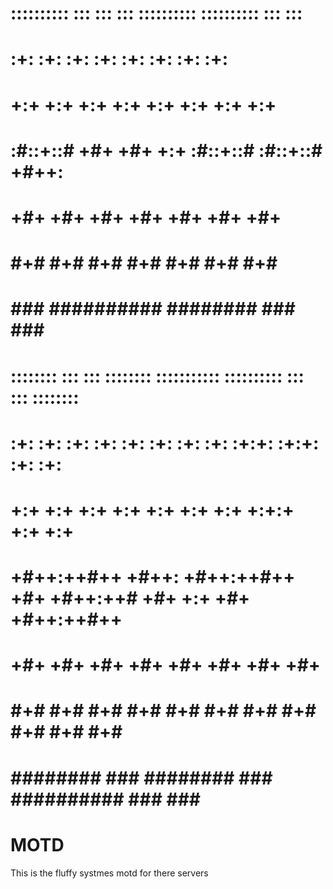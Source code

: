 #         :::::::::: :::       :::    ::: :::::::::: :::::::::: :::   :::
#        :+:        :+:       :+:    :+: :+:        :+:        :+:   :+:
#        +:+        +:+       +:+    +:+ +:+        +:+         +:+ +:+
#       :#::+::#   +#+       +#+    +:+ :#::+::#   :#::+::#     +#++:
#      +#+        +#+       +#+    +#+ +#+        +#+           +#+
#     #+#        #+#       #+#    #+# #+#        #+#           #+#
#     ###        ########## ########  ###        ###           ###
#           ::::::::  :::   :::  :::::::: ::::::::::: ::::::::::   :::   :::    ::::::::
#         :+:    :+: :+:   :+: :+:    :+:    :+:     :+:         :+:+: :+:+:  :+:    :+:
#        +:+         +:+ +:+  +:+           +:+     +:+        +:+ +:+:+ +:+ +:+
#       +#++:++#++   +#++:   +#++:++#++    +#+     +#++:++#   +#+  +:+  +#+ +#++:++#++
#            +#+    +#+           +#+    +#+     +#+        +#+       +#+        +#+
#     #+#    #+#    #+#    #+#    #+#    #+#     #+#        #+#       #+# #+#    #+#
#     ########     ###     ########     ###     ########## ###       ###  ########

# MOTD
This is the fluffy systmes motd for there servers

